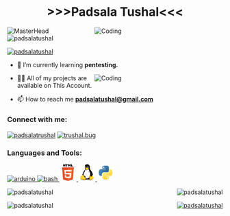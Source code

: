 <h1 align="center">>>>Padsala Tushal<<<</h1>

<img src="https://github.com/padsalatushal/padsalatushal/blob/main/600x200.jpeg" alt="MasterHead" data-canonical-src="https://github.com/padsalatushal/padsalatushal/blob/main/600x200.jpeg" style="max-width: 100%;" align="left">
  
<img alt="Coding" src="https://github.com/padsalatushal/padsalatushal/blob/main/flag_logo.gif" data-canonical-src="https://github.com/padsalatushal/padsalatushal/blob/main/flag_logo.gif" style="max-width: 100%;" width="300" align="right">  
  

<p align="left"> <img src="https://komarev.com/ghpvc/?username=padsalatushal&label=Profile%20views&color=0e75b6&style=flat" alt="padsalatushal" /> </p>

<p align="left"> <a href="https://twitter.com/padsalatushal" target="blank"><img src="https://img.shields.io/twitter/follow/padsalatushal?logo=twitter&style=for-the-badge" alt="padsalatushal" /></a> </p>

- 🌱 I’m currently learning **pentesting.**

<img alt="Coding" src="https://github.com/padsalatushal/padsalatushal/blob/main/giphy.gif" data-canonical-src="https://github.com/padsalatushal/padsalatushal/blob/main/giphy.gif" style="max-width: 100%;" width="300" align="right">

- 👨‍💻 All of my projects are available on This Account.

- 📫 How to reach me **padsalatushal@gmail.com**


<h3 align="left">Connect with me:</h3>
<p align="left">
<a href="https://twitter.com/padsalatushal" target="blank"><img align="center" src="https://raw.githubusercontent.com/rahuldkjain/github-profile-readme-generator/master/src/images/icons/Social/twitter.svg" alt="padsalatrushal" height="30" width="40" /></a>
<a href="https://instagram.com/trushal.bug" target="blank"><img align="center" src="https://raw.githubusercontent.com/rahuldkjain/github-profile-readme-generator/master/src/images/icons/Social/instagram.svg" alt="trushal.bug" height="30" width="40" /></a>
</p>

<h3 align="left">Languages and Tools:</h3>
<p align="left"> <a href="https://www.arduino.cc/" target="_blank"> <img src="https://cdn.worldvectorlogo.com/logos/arduino-1.svg" alt="arduino" width="40" height="40"/> </a> <a href="https://www.gnu.org/software/bash/" target="_blank"> <img src="https://www.vectorlogo.zone/logos/gnu_bash/gnu_bash-icon.svg" alt="bash" width="40" height="40"/> </a> <a href="https://www.w3.org/html/" target="_blank"> <img src="https://raw.githubusercontent.com/devicons/devicon/master/icons/html5/html5-original-wordmark.svg" alt="html5" width="40" height="40"/> </a> <a href="https://www.linux.org/" target="_blank"> <img src="https://raw.githubusercontent.com/devicons/devicon/master/icons/linux/linux-original.svg" alt="linux" width="40" height="40"/> </a> <a href="https://www.python.org" target="_blank"> <img src="https://raw.githubusercontent.com/devicons/devicon/master/icons/python/python-original.svg" alt="python" width="40" height="40"/> </a> </p>

  
  
  
<p><img align="left" src="https://github-readme-stats.vercel.app/api/top-langs?username=padsalatushal&show_icons=true&locale=en&layout=compact" alt="padsalatushal" /></p>

  
<p>&nbsp;<img align="right" src="https://github-readme-stats.vercel.app/api?username=padsalatushal&show_icons=true&locale=en" alt="padsalatushal" /></p>
  <p>                                 </p>
<p><img align="left" src="https://github-readme-streak-stats.herokuapp.com/?user=padsalatushal&" alt="padsalatushal" /></p>
  
  
<p align="right"> <a href="https://github.com/ryo-ma/github-profile-trophy"><img src="https://github-profile-trophy.vercel.app/?username=padsalatushal" alt="padsalatushal" /></a> </p>


